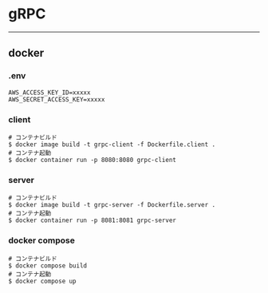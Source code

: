 # gRPC

---

## docker

### .env

```
AWS_ACCESS_KEY_ID=xxxxx
AWS_SECRET_ACCESS_KEY=xxxxx
```

### client

```
# コンテナビルド
$ docker image build -t grpc-client -f Dockerfile.client .
# コンテナ起動
$ docker container run -p 8080:8080 grpc-client
```

### server

```
# コンテナビルド
$ docker image build -t grpc-server -f Dockerfile.server .
# コンテナ起動
$ docker container run -p 8081:8081 grpc-server
```

### docker compose

```
# コンテナビルド
$ docker compose build
# コンテナ起動
$ docker compose up
```
